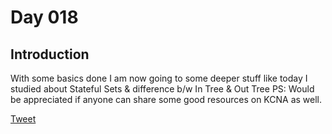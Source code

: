 # Day 018

## Introduction
With some basics done I am now going to some deeper stuff like today I studied about Stateful Sets & difference b/w In Tree & Out Tree
PS: Would be appreciated if anyone can share some good resources on KCNA as well.

[Tweet](https://twitter.com/tusharc29050031/status/1681764521650552838?s=61&t=XgEYt_GC7LrWr6o11nuWEA)

